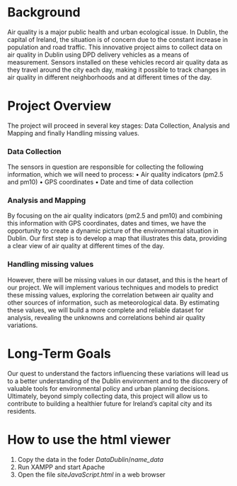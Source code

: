 # Background
Air quality is a major public health and urban ecological issue. In Dublin, the capital of Ireland, the
situation is of concern due to the constant increase in population and road traffic. This innovative
project aims to collect data on air quality in Dublin using DPD delivery vehicles as a means of
measurement. Sensors installed on these vehicles record air quality data as they travel around the city
each day, making it possible to track changes in air quality in different neighborhoods and at different
times of the day.
# Project Overview
The project will proceed in several key stages: Data Collection, Analysis and Mapping and finally
Handling missing values.
### Data Collection
The sensors in question are responsible for collecting the following information, which we will need to
process:
• Air quality indicators (pm2.5 and pm10)
• GPS coordinates
• Date and time of data collection
### Analysis and Mapping
By focusing on the air quality indicators (pm2.5 and pm10) and combining this information with GPS
coordinates, dates and times, we have the opportunity to create a dynamic picture of the environmental
situation in Dublin. Our first step is to develop a map that illustrates this data, providing a clear view
of air quality at different times of the day.
### Handling missing values
However, there will be missing values in our dataset, and this is the heart of our project. We will
implement various techniques and models to predict these missing values, exploring the correlation
between air quality and other sources of information, such as meteorological data. By estimating these
values, we will build a more complete and reliable dataset for analysis, revealing the unknowns and
correlations behind air quality variations.
# Long-Term Goals
Our quest to understand the factors influencing these variations will lead us to a better understanding
of the Dublin environment and to the discovery of valuable tools for environmental policy and urban
planning decisions. Ultimately, beyond simply collecting data, this project will allow us to contribute
to building a healthier future for Ireland’s capital city and its residents.


# How to use the html viewer

1. Copy the data in the foder *DataDublin*/*name_data*
2. Run XAMPP and start Apache
3. Open the file *siteJavaScript.html* in a web browser